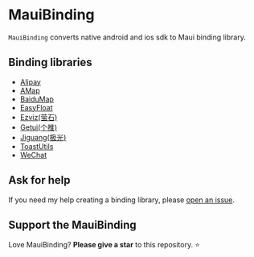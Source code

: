 # MauiBinding

`MauiBinding` converts native android and ios sdk to Maui binding library.

## Binding libraries

- [Alipay](https://github.com/realZhangChi/MauiBinding/tree/main/src/AliPay)
- [AMap](https://github.com/realZhangChi/MauiBinding/tree/main/src/AMap)
- [BaiduMap](https://github.com/realZhangChi/MauiBinding/tree/main/src/BaiduMap)
- [EasyFloat](https://github.com/realZhangChi/MauiBinding/tree/main/src/EsayFloat)
- [Ezviz(萤石)](https://github.com/realZhangChi/MauiBinding/tree/main/src/Ezviz)
- [Getui(个推)](https://github.com/realZhangChi/MauiBinding/tree/main/src/Getui)
- [Jiguang(极光)](https://github.com/realZhangChi/MauiBinding/tree/main/src/Jiguang)
- [ToastUtils](https://github.com/realZhangChi/MauiBinding/tree/main/src/ToastUtils)
- [WeChat](https://github.com/realZhangChi/MauiBinding/tree/main/src/WeChat)

## Ask for help

If you need my help creating a binding library, please [open an issue](https://github.com/realZhangChi/MauiBinding/issues/new).

## Support the MauiBinding

Love MauiBinding? **Please give a star** to this repository. :star:
